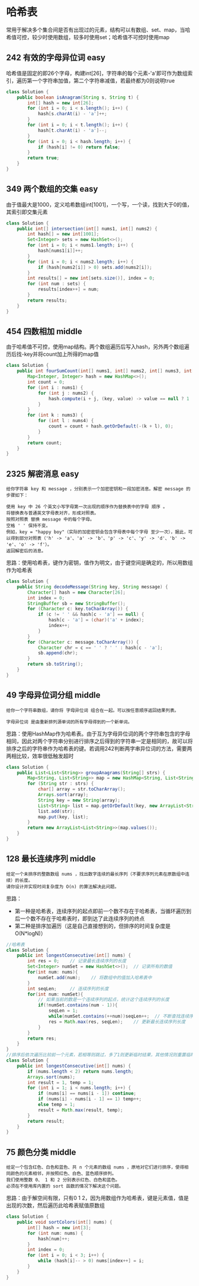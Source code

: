 # 哈希表
常用于解决多个集合间是否有出现过的元素，结构可以有数组、set、map，当哈希值可控，较少时使用数组，较多时使用set；哈希值不可控时使用map

## 242 有效的字母异位词 easy
哈希值是固定的即26个字母，构建int[26]，字符串的每个元素-'a'即可作为数组索引，遍历第一个字符串加值，第二个字符串减值，若最终都为0则说明true
```java
class Solution {
    public boolean isAnagram(String s, String t) {
        int[] hash = new int[26];
        for (int i = 0; i < s.length(); i++) {
            hash[s.charAt(i) - 'a']++;
        }
        for (int i = 0; i < t.length(); i++) {
            hash[t.charAt(i) - 'a']--;
        }
        for (int i = 0; i < hash.length; i++) {
            if (hash[i] != 0) return false;
        }
        return true;
    }
}
```
## 349 两个数组的交集 easy
由于值最大是1000，定义哈希数组int[1001]，一个写，一个读，找到大于0的值，其索引即交集元素
```java
class Solution {
    public int[] intersection(int[] nums1, int[] nums2) {
        int hash[] = new int[1001];
        Set<Integer> sets = new HashSet<>();
        for (int i = 0; i < nums1.length; i++) {
            hash[nums1[i]]++;
        }
        for (int i = 0; i < nums2.length; i++) {
            if (hash[nums2[i]] > 0) sets.add(nums2[i]);
        }
        int results[] = new int[sets.size()], index = 0;
        for (int num : sets) {
            results[index++] = num;
        }
        return results;
    }
}
```
## 454 四数相加 middle
由于哈希值不可控，使用map结构。两个数组遍历后写入hash，另外两个数组遍历后找-key并将count加上所得的map值
```java
class Solution {
    public int fourSumCount(int[] nums1, int[] nums2, int[] nums3, int[] nums4) {
        Map<Integer, Integer> hash = new HashMap<>();
        int count = 0;
        for (int i : nums1) {
            for (int j : nums2) {
                hash.compute(i + j, (key, value) -> value == null ? 1 : value + 1);
            }
        }
        for (int k : nums3) {
            for (int l : nums4) {
                count = count + hash.getOrDefault(-(k + l), 0);
            }
        }
        return count;
    }
}
```
## 2325 解密消息 easy
```
给你字符串 key 和 message ，分别表示一个加密密钥和一段加密消息。解密 message 的步骤如下：

使用 key 中 26 个英文小写字母第一次出现的顺序作为替换表中的字母 顺序 。
将替换表与普通英文字母表对齐，形成对照表。
按照对照表 替换 message 中的每个字母。
空格 ' ' 保持不变。
例如，key = "happy boy"（实际的加密密钥会包含字母表中每个字母 至少一次），据此，可以得到部分对照表（'h' -> 'a'、'a' -> 'b'、'p' -> 'c'、'y' -> 'd'、'b' -> 'e'、'o' -> 'f'）。
返回解密后的消息。
```
思路：使用哈希表，键作为密钥，值作为明文，由于键空间是确定的，所以用数组作为哈希表
```java
class Solution {
    public String decodeMessage(String key, String message) {
        Character[] hash = new Character[26];
        int index = 0;
        StringBuffer sb = new StringBuffer();
        for (Character c: key.toCharArray()) {
            if (c != ' ' && hash[c - 'a'] == null) {
                hash[c - 'a'] = (char)('a' + index);
                index++;
            }
        }
        for (Character c: message.toCharArray()) {
            Character chr = c == ' ' ? ' ' : hash[c - 'a'];
            sb.append(chr);
        }
        return sb.toString();
    }
}
```
## 49 字母异位词分组 middle
```
给你一个字符串数组，请你将 字母异位词 组合在一起。可以按任意顺序返回结果列表。

字母异位词 是由重新排列源单词的所有字母得到的一个新单词。
```
思路：使用HashMap作为哈希表。由于互为字母异位词的两个字符串包含的字母相同，因此对两个字符串分别进行排序之后得到的字符串一定是相同的，故可以将排序之后的字符串作为哈希表的键。若调用242判断两字串异位词的方法，需要两两相比较，效率很低触发超时
```java
class Solution {
    public List<List<String>> groupAnagrams(String[] strs) {
        Map<String, List<String>> map = new HashMap<String, List<String>>();
        for (String str : strs) {
            char[] array = str.toCharArray();
            Arrays.sort(array);
            String key = new String(array);
            List<String> list = map.getOrDefault(key, new ArrayList<String>());
            list.add(str);
            map.put(key, list);
        }
        return new ArrayList<List<String>>(map.values());
    }
}
```
## 128 最长连续序列 middle
```
给定一个未排序的整数数组 nums ，找出数字连续的最长序列（不要求序列元素在原数组中连续）的长度。
请你设计并实现时间复杂度为 O(n) 的算法解决此问题。
```
思路：
- 第一种是哈希表，连续序列的起点即前一个数不存在于哈希表，当循环遍历到后一个数不存在于哈希表时，即到达了此连续序列的终点
- 第二种是排序加遍历（这是自己直接想到的，但排序的时间复杂度是O(N*logN)）
```java
//哈希表
class Solution {
    public int longestConsecutive(int[] nums) {
        int res = 0;    // 记录最长连续序列的长度
        Set<Integer> numSet = new HashSet<>();  // 记录所有的数值
        for(int num: nums){
            numSet.add(num);    // 将数组中的值加入哈希表中
        }
        int seqLen;     // 连续序列的长度
        for(int num: numSet){
            // 如果当前的数是一个连续序列的起点，统计这个连续序列的长度
            if(!numSet.contains(num - 1)){
                seqLen = 1;
                while(numSet.contains(++num))seqLen++;  // 不断查找连续序列，直到num的下一个数不存在于数组中
                res = Math.max(res, seqLen);    // 更新最长连续序列长度
            }
        }
        return res;
    }
}
//排序后依次遍历比较前一个元素，若相等则跳过，多了1则更新临时结果，其他情况则重置临时结果为1，然后比较当前的临时结果与真正结果取最大值
class Solution {
    public int longestConsecutive(int[] nums) {
        if (nums.length < 2) return nums.length;
        Arrays.sort(nums);
        int result = 1, temp = 1;
        for (int i = 1; i < nums.length; i++) {
            if (nums[i] == nums[i - 1]) continue;
            if (nums[i] - nums[i - 1] == 1) temp++;
            else temp = 1;
            result = Math.max(result, temp);
        }
        return result;
    }
}
```
## 75 颜色分类 middle
```
给定一个包含红色、白色和蓝色、共 n 个元素的数组 nums ，原地对它们进行排序，使得相同颜色的元素相邻，并按照红色、白色、蓝色顺序排列。
我们使用整数 0、 1 和 2 分别表示红色、白色和蓝色。
必须在不使用库内置的 sort 函数的情况下解决这个问题。
```
思路：由于解空间有限，只有0 1 2，因为用数组作为哈希表，键是元素值，值是出现的次数，然后遍历此哈希表赋值原数组
```java
class Solution {
    public void sortColors(int[] nums) {
        int[] hash = new int[3];
        for (int num: nums) {
            hash[num]++;
        }
        int index = 0;
        for (int i = 0; i < 3; i++) {
            while (hash[i]-- > 0) nums[index++] = i;
        }
    }
}
```